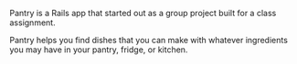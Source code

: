Pantry is a Rails app that started out as a group project built for a class assignment.

Pantry helps you find dishes that you can make with whatever ingredients you may have in your pantry, fridge, or kitchen.
